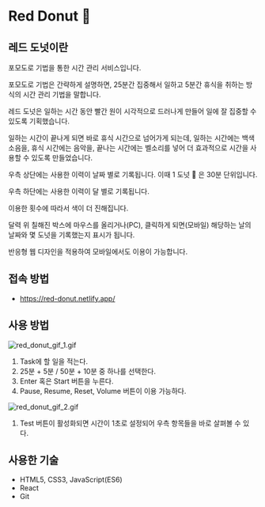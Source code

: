# Red Donut 🍩

## 레드 도넛이란

포모도로 기법을 통한 시간 관리 서비스입니다.

포모도로 기법은 간략하게 설명하면, 25분간 집중해서 일하고 5분간 휴식을 취하는 방식의 시간 관리 기법을 말합니다.

레드 도넛은 일하는 시간 동안 빨간 원이 시각적으로 드러나게 만들어 일에 잘 집중할 수 있도록 기획했습니다.

일하는 시간이 끝나게 되면 바로 휴식 시간으로 넘어가게 되는데, 일하는 시간에는 백색소음을, 휴식 시간에는 음악을, 끝나는 시간에는 벨소리를 넣어 더 효과적으로 시간을 사용할 수 있도록 만들었습니다.

우측 상단에는 사용한 이력이 날짜 별로 기록됩니다. 이때 1 도넛 🍩 은 30분 단위입니다.

우측 하단에는 사용한 이력이 달 별로 기록됩니다.

이용한 횟수에 따라서 색이 더 진해집니다.

달력 위 칠해진 박스에 마우스를 올리거나(PC), 클릭하게 되면(모바일) 해당하는 날의 날짜와 몇 도넛을 기록했는지 표시가 됩니다.

반응형 웹 디자인을 적용하여 모바일에서도 이용이 가능합니다.

## 접속 방법

- https://red-donut.netlify.app/

## 사용 방법

![red_donut_gif_1.gif](./assets/red_donut_gif_1.gif)

1. Task에 할 일을 적는다.
2. 25분 + 5분 / 50분 + 10분 중 하나를 선택한다.
3. Enter 혹은 Start 버튼을 누른다.
4. Pause, Resume, Reset, Volume 버튼이 이용 가능하다.

![red_donut_gif_2.gif](./assets/red_donut_gif_2.gif)

1. Test 버튼이 활성화되면 시간이 1초로 설정되어 우측 항목들을 바로 살펴볼 수 있다.

## 사용한 기술

- HTML5, CSS3, JavaScript(ES6)
- React
- Git
